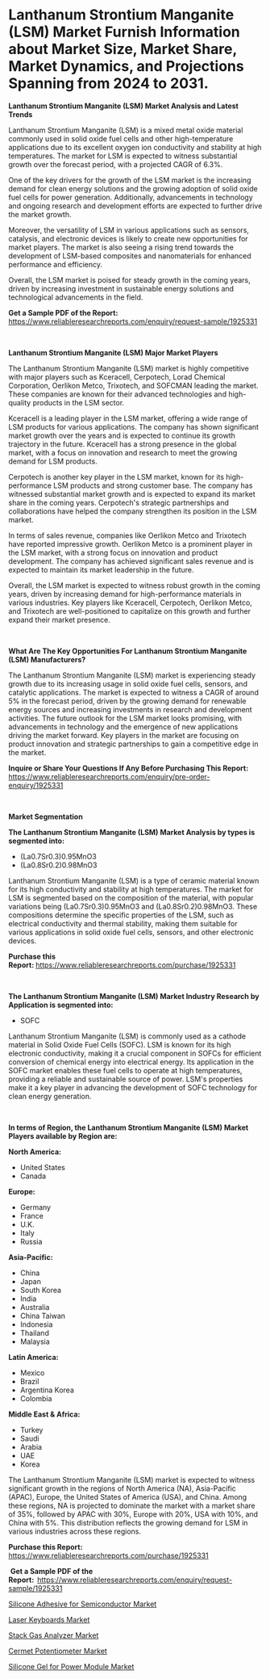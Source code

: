 <p><h1>Lanthanum Strontium Manganite (LSM) Market Furnish Information about Market Size, Market Share, Market Dynamics, and Projections Spanning from 2024 to 2031.</h1></p><p><strong>Lanthanum Strontium Manganite (LSM) Market Analysis and Latest Trends</strong></p>
<p><p>Lanthanum Strontium Manganite (LSM) is a mixed metal oxide material commonly used in solid oxide fuel cells and other high-temperature applications due to its excellent oxygen ion conductivity and stability at high temperatures. The market for LSM is expected to witness substantial growth over the forecast period, with a projected CAGR of 6.3%.</p><p>One of the key drivers for the growth of the LSM market is the increasing demand for clean energy solutions and the growing adoption of solid oxide fuel cells for power generation. Additionally, advancements in technology and ongoing research and development efforts are expected to further drive the market growth. </p><p>Moreover, the versatility of LSM in various applications such as sensors, catalysis, and electronic devices is likely to create new opportunities for market players. The market is also seeing a rising trend towards the development of LSM-based composites and nanomaterials for enhanced performance and efficiency.</p><p>Overall, the LSM market is poised for steady growth in the coming years, driven by increasing investment in sustainable energy solutions and technological advancements in the field.</p></p>
<p><strong>Get a Sample PDF of the Report:&nbsp;</strong> <a href="https://www.reliableresearchreports.com/enquiry/request-sample/1925331">https://www.reliableresearchreports.com/enquiry/request-sample/1925331</a></p>
<p>&nbsp;</p>
<p><strong>Lanthanum Strontium Manganite (LSM) Major Market Players</strong></p>
<p><p>The Lanthanum Strontium Manganite (LSM) market is highly competitive with major players such as Kceracell, Cerpotech, Lorad Chemical Corporation, Oerlikon Metco, Trixotech, and SOFCMAN leading the market. These companies are known for their advanced technologies and high-quality products in the LSM sector.</p><p>Kceracell is a leading player in the LSM market, offering a wide range of LSM products for various applications. The company has shown significant market growth over the years and is expected to continue its growth trajectory in the future. Kceracell has a strong presence in the global market, with a focus on innovation and research to meet the growing demand for LSM products.</p><p>Cerpotech is another key player in the LSM market, known for its high-performance LSM products and strong customer base. The company has witnessed substantial market growth and is expected to expand its market share in the coming years. Cerpotech's strategic partnerships and collaborations have helped the company strengthen its position in the LSM market.</p><p>In terms of sales revenue, companies like Oerlikon Metco and Trixotech have reported impressive growth. Oerlikon Metco is a prominent player in the LSM market, with a strong focus on innovation and product development. The company has achieved significant sales revenue and is expected to maintain its market leadership in the future.</p><p>Overall, the LSM market is expected to witness robust growth in the coming years, driven by increasing demand for high-performance materials in various industries. Key players like Kceracell, Cerpotech, Oerlikon Metco, and Trixotech are well-positioned to capitalize on this growth and further expand their market presence.</p></p>
<p>&nbsp;</p>
<p><strong>What Are The Key Opportunities For Lanthanum Strontium Manganite (LSM) Manufacturers?</strong></p>
<p><p>The Lanthanum Strontium Manganite (LSM) market is experiencing steady growth due to its increasing usage in solid oxide fuel cells, sensors, and catalytic applications. The market is expected to witness a CAGR of around 5% in the forecast period, driven by the growing demand for renewable energy sources and increasing investments in research and development activities. The future outlook for the LSM market looks promising, with advancements in technology and the emergence of new applications driving the market forward. Key players in the market are focusing on product innovation and strategic partnerships to gain a competitive edge in the market.</p></p>
<p><strong>Inquire or Share Your Questions If Any Before Purchasing This Report:</strong> <a href="https://www.reliableresearchreports.com/enquiry/pre-order-enquiry/1925331">https://www.reliableresearchreports.com/enquiry/pre-order-enquiry/1925331</a></p>
<p>&nbsp;</p>
<p><strong>Market Segmentation</strong></p>
<p><strong>The Lanthanum Strontium Manganite (LSM) Market Analysis by types is segmented into:</strong></p>
<p><ul><li>(La0.7Sr0.3)0.95MnO3</li><li>(La0.8Sr0.2)0.98MnO3</li></ul></p>
<p><p>Lanthanum Strontium Manganite (LSM) is a type of ceramic material known for its high conductivity and stability at high temperatures. The market for LSM is segmented based on the composition of the material, with popular variations being (La0.7Sr0.3)0.95MnO3 and (La0.8Sr0.2)0.98MnO3. These compositions determine the specific properties of the LSM, such as electrical conductivity and thermal stability, making them suitable for various applications in solid oxide fuel cells, sensors, and other electronic devices.</p></p>
<p><strong>Purchase this Report:&nbsp;</strong><a href="https://www.reliableresearchreports.com/purchase/1925331">https://www.reliableresearchreports.com/purchase/1925331</a></p>
<p>&nbsp;</p>
<p><strong>The Lanthanum Strontium Manganite (LSM) Market Industry Research by Application is segmented into:</strong></p>
<p><ul><li>SOFC</li></ul></p>
<p><p>Lanthanum Strontium Manganite (LSM) is commonly used as a cathode material in Solid Oxide Fuel Cells (SOFC). LSM is known for its high electronic conductivity, making it a crucial component in SOFCs for efficient conversion of chemical energy into electrical energy. Its application in the SOFC market enables these fuel cells to operate at high temperatures, providing a reliable and sustainable source of power. LSM's properties make it a key player in advancing the development of SOFC technology for clean energy generation.</p></p>
<p>&nbsp;</p>
<p><strong>In terms of Region, the Lanthanum Strontium Manganite (LSM) Market Players available by Region are:</strong></p>
<p>
    <p> <strong> North America: </strong>
        <ul>
            <li>United States</li>
            <li>Canada</li>
        </ul>
        </p> 
    <p> <strong> Europe: </strong>
        <ul>
            <li>Germany</li>
            <li>France</li>
            <li>U.K.</li>
            <li>Italy</li>
            <li>Russia</li>
        </ul>
        </p> 
    <p> <strong> Asia-Pacific: </strong>
        <ul>
            <li>China</li>
            <li>Japan</li>
            <li>South Korea</li>
            <li>India</li>
            <li>Australia</li>
            <li>China Taiwan</li>
            <li>Indonesia</li>
            <li>Thailand</li>
            <li>Malaysia</li>
        </ul>
        </p> 
    <p> <strong> Latin America: </strong>
        <ul>
            <li>Mexico</li>
            <li>Brazil</li>
            <li>Argentina Korea</li>
            <li>Colombia</li>
        </ul>
        </p> 
    <p> <strong> Middle East & Africa: </strong>
        <ul>
            <li>Turkey</li>
            <li>Saudi</li>
            <li>Arabia</li>
            <li>UAE</li>
            <li>Korea</li>
        </ul>
    </p>
    </p>
<p><p>The Lanthanum Strontium Manganite (LSM) market is expected to witness significant growth in the regions of North America (NA), Asia-Pacific (APAC), Europe, the United States of America (USA), and China. Among these regions, NA is projected to dominate the market with a market share of 35%, followed by APAC with 30%, Europe with 20%, USA with 10%, and China with 5%. This distribution reflects the growing demand for LSM in various industries across these regions.</p></p>
<p><strong>Purchase this Report: </strong><a href="https://www.reliableresearchreports.com/purchase/1925331">https://www.reliableresearchreports.com/purchase/1925331</a></p>
<p>&nbsp;<strong>Get a Sample PDF of the Report:&nbsp;&nbsp;</strong><a href="https://www.reliableresearchreports.com/enquiry/request-sample/1925331">https://www.reliableresearchreports.com/enquiry/request-sample/1925331</a></p>
<p><strong></strong></p>
<p><p><a href="https://github.com/yemakinde/Market-Research-Report-List-1/blob/main/silicone-adhesive-for-semiconductor-market.md">Silicone Adhesive for Semiconductor Market</a></p><p><a href="https://view.publitas.com/reportprime-1/laser-keyboards-market-insights-market-players-and-forecast-till-2031/">Laser Keyboards Market</a></p><p><a href="https://cautious-neon-760.notion.site/Stack-Gas-Analyzer-Market-Dynamics-2024-2031-Also-about-Its-Market-Trends-Projections-and-Opportu-228cc489473b4c39acb57f950fafc86d">Stack Gas Analyzer Market</a></p><p><a href="https://view.publitas.com/reportprime-1/cermet-potentiometer-market-size-and-examines-its-market-scope-with-a-primary-focus-on-growth-opportunities-and-forecasted-trends-spanning-from-2024-to-2031/">Cermet Potentiometer Market</a></p><p><a href="https://github.com/Alonsoolds3wq1d81czn8rbol/Market-Research-Report-List-1/blob/main/silicone-gel-for-power-module-market.md">Silicone Gel for Power Module Market</a></p></p>